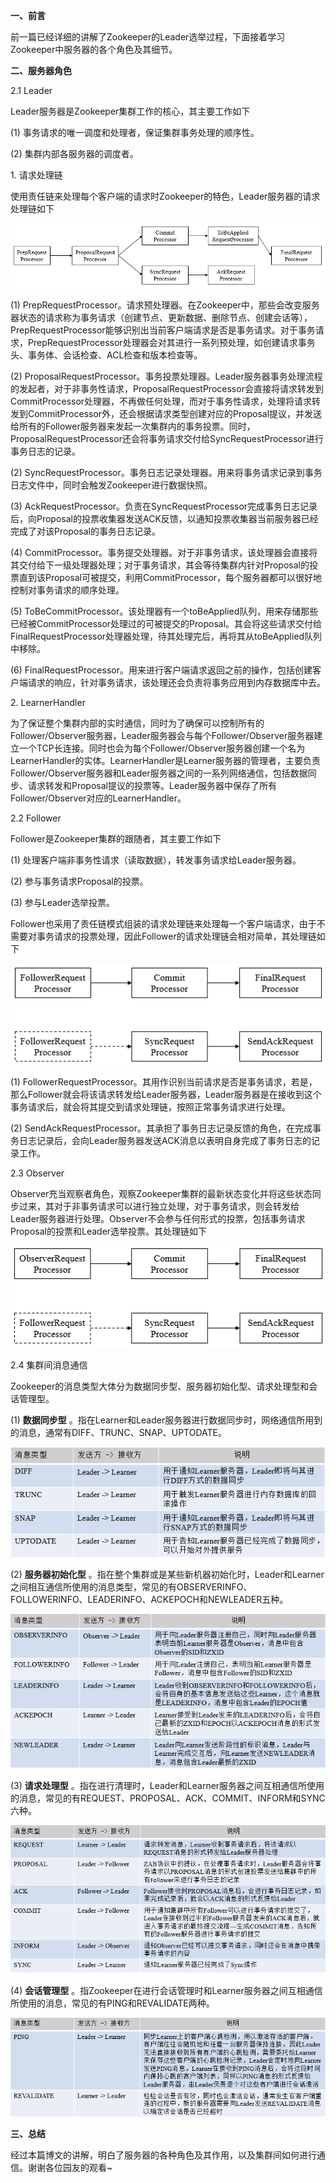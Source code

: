 **一、前言**

前一篇已经详细的讲解了Zookeeper的Leader选举过程，下面接着学习Zookeeper中服务器的各个角色及其细节。

**二、服务器角色**

2.1 Leader

Leader服务器是Zookeeper集群工作的核心，其主要工作如下

(1) 事务请求的唯一调度和处理者，保证集群事务处理的顺序性。

(2) 集群内部各服务器的调度者。

1\. 请求处理链

使用责任链来处理每个客户端的请求时Zookeeper的特色，Leader服务器的请求处理链如下

![](../md/img/leesf456/616953-20161206203032319-1806823400.png)

(1)
PrepRequestProcessor。请求预处理器。在Zookeeper中，那些会改变服务器状态的请求称为事务请求（创建节点、更新数据、删除节点、创建会话等），PrepRequestProcessor能够识别出当前客户端请求是否是事务请求。对于事务请求，PrepRequestProcessor处理器会对其进行一系列预处理，如创建请求事务头、事务体、会话检查、ACL检查和版本检查等。

(2)
ProposalRequestProcessor。事务投票处理器。Leader服务器事务处理流程的发起者，对于非事务性请求，ProposalRequestProcessor会直接将请求转发到CommitProcessor处理器，不再做任何处理，而对于事务性请求，处理将请求转发到CommitProcessor外，还会根据请求类型创建对应的Proposal提议，并发送给所有的Follower服务器来发起一次集群内的事务投票。同时，ProposalRequestProcessor还会将事务请求交付给SyncRequestProcessor进行事务日志的记录。

(2) SyncRequestProcessor。事务日志记录处理器。用来将事务请求记录到事务日志文件中，同时会触发Zookeeper进行数据快照。

(3)
AckRequestProcessor。负责在SyncRequestProcessor完成事务日志记录后，向Proposal的投票收集器发送ACK反馈，以通知投票收集器当前服务器已经完成了对该Proposal的事务日志记录。

(4)
CommitProcessor。事务提交处理器。对于非事务请求，该处理器会直接将其交付给下一级处理器处理；对于事务请求，其会等待集群内针对Proposal的投票直到该Proposal可被提交，利用CommitProcessor，每个服务器都可以很好地控制对事务请求的顺序处理。

(5)
ToBeCommitProcessor。该处理器有一个toBeApplied队列，用来存储那些已经被CommitProcessor处理过的可被提交的Proposal。其会将这些请求交付给FinalRequestProcessor处理器处理，待其处理完后，再将其从toBeApplied队列中移除。

(6)
FinalRequestProcessor。用来进行客户端请求返回之前的操作，包括创建客户端请求的响应，针对事务请求，该处理还会负责将事务应用到内存数据库中去。

2\. LearnerHandler

为了保证整个集群内部的实时通信，同时为了确保可以控制所有的Follower/Observer服务器，Leader服务器会与每个Follower/Observer服务器建立一个TCP长连接。同时也会为每个Follower/Observer服务器创建一个名为LearnerHandler的实体。LearnerHandler是Learner服务器的管理者，主要负责Follower/Observer服务器和Leader服务器之间的一系列网络通信，包括数据同步、请求转发和Proposal提议的投票等。Leader服务器中保存了所有Follower/Observer对应的LearnerHandler。

2.2 Follower

Follower是Zookeeper集群的跟随者，其主要工作如下

(1) 处理客户端非事务性请求（读取数据），转发事务请求给Leader服务器。

(2) 参与事务请求Proposal的投票。

(3) 参与Leader选举投票。

Follower也采用了责任链模式组装的请求处理链来处理每一个客户端请求，由于不需要对事务请求的投票处理，因此Follower的请求处理链会相对简单，其处理链如下

![](../md/img/leesf456/616953-20161206205916319-94850171.png)

(1)
FollowerRequestProcessor。其用作识别当前请求是否是事务请求，若是，那么Follower就会将该请求转发给Leader服务器，Leader服务器是在接收到这个事务请求后，就会将其提交到请求处理链，按照正常事务请求进行处理。

(2)
SendAckRequestProcessor。其承担了事务日志记录反馈的角色，在完成事务日志记录后，会向Leader服务器发送ACK消息以表明自身完成了事务日志的记录工作。

2.3 Observer

Observer充当观察者角色，观察Zookeeper集群的最新状态变化并将这些状态同步过来，其对于非事务请求可以进行独立处理，对于事务请求，则会转发给Leader服务器进行处理。Observer不会参与任何形式的投票，包括事务请求Proposal的投票和Leader选举投票。其处理链如下

![](../md/img/leesf456/616953-20161206210521179-2100336705.png)

2.4 集群间消息通信

Zookeeper的消息类型大体分为数据同步型、服务器初始化型、请求处理型和会话管理型。

(1) **数据同步型**
。指在Learner和Leader服务器进行数据同步时，网络通信所用到的消息，通常有DIFF、TRUNC、SNAP、UPTODATE。

![](../md/img/leesf456/616953-20161206211659288-380771789.png)

(2) **服务器初始化型**
。指在整个集群或是某些新机器初始化时，Leader和Learner之间相互通信所使用的消息类型，常见的有OBSERVERINFO、FOLLOWERINFO、LEADERINFO、ACKEPOCH和NEWLEADER五种。

![](../md/img/leesf456/616953-20161206213138194-152453727.png)

(3) **请求处理型**
。指在进行清理时，Leader和Learner服务器之间互相通信所使用的消息，常见的有REQUEST、PROPOSAL、ACK、COMMIT、INFORM和SYNC六种。

![](../md/img/leesf456/616953-20161206214318897-1132940651.png)

(4) **会话管理型**
。指Zookeeper在进行会话管理时和Learner服务器之间互相通信所使用的消息，常见的有PING和REVALIDATE两种。

![](../md/img/leesf456/616953-20161206215016601-1432875769.png)

**三、总结**

经过本篇博文的讲解，明白了服务器的各种角色及其作用，以及集群间如何进行通信。谢谢各位园友的观看~

